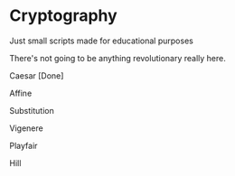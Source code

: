 # Cryptography
Just small scripts made for educational purposes

There's not going to be anything revolutionary really here.

Caesar [Done]

Affine

Substitution

Vigenere

Playfair

Hill

